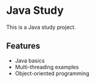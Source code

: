 # Java Study

This is a Java study project.

## Features
- Java basics
- Multi-threading examples
- Object-oriented programming
